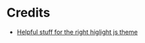 # Credits
* [Helpful stuff for the right higlight js theme](https://gist.github.com/cherryblossom000/6c59a9a2436eaddbe4f388e3ae145e4a)
